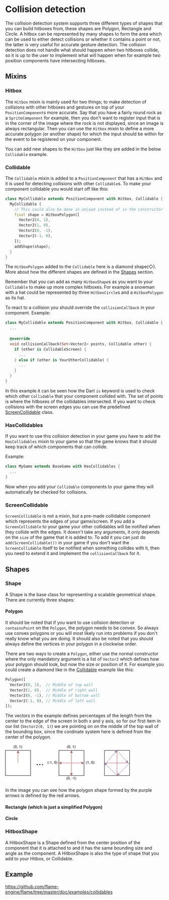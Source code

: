 # Collision detection
The collision detection system supports three different types of shapes that you can build hitboxes
from, these shapes are Polygon, Rectangle and Circle. A hitbox can be represented by many shapes to
form the area which can be used to either detect collisions or whether it contains a point or not,
the latter is very useful for accurate gesture detection. The collision detection does not handle
what should happen when two hitboxes collide, so it is up to the user to implement what will happen
when for example two position components have intersecting hitboxes.

## Mixins
### Hitbox
The `Hitbox` mixin is mainly used for two things; to make detection of collisions with other
hitboxes and gestures on top of your `PositionComponent`s more accurate. Say that you have a fairly
round rock as a `SpriteComponent` for example, then you don't want to register input that is in the
corner of the image where the rock is not displayed, since an image is always rectangular. Then you
can use the `Hitbox` mixin to define a more accurate polygon (or another shape) for which the input
should be within for the event to be registered on your component.

You can add new shapes to the `Hitbox` just like they are added in the below `Collidable` example.

### Collidable
The `Collidable` mixin is added to a `PositionComponent` that has a `HitBox` and it is used for
detecting collisions with other `Collidable`s. To make your component collidable you would start off
like this:

```dart
class MyCollidable extends PositionComponent with Hitbox, Collidable {
  MyCollidable (
    // This could also be done in onLoad instead of in the constructor
    final shape = HitboxPolygon([
      Vector2(0, 1),
      Vector2(1, 0),
      Vector2(0, -1),
      Vector2(-1, 0),
    ]);
    addShape(shape);
  }
}
```

The `HitboxPolygon` added to the `Collidable` here is a diamond shape(◇).
More about how the different shapes are defined in the [Shapes](#Shapes) section.

Remember that you can add as many `HitboxShape`s as you want to your `Collidable` to make up more
complex hitboxes. For example a snowman with a hat could be represented by three `HitboxCircle`s and
a `HitboxPolygon` as its hat.

To react to a collision you should override the `collisionCallback` in your component.
Example:

```dart
class MyCollidable extends PositionComponent with Hitbox, Collidable {
  ...

  @override
  void collisionCallback(Set<Vector2> points, Collidable other) {
    if (other is CollidableScreen) {
      ...
    } else if (other is YourOtherCollidable) {
      ...
    }
  }
}
```

In this example it can be seen how the Dart `is` keyword is used to check which other `Collidable`
that your component collided with. The set of points is where the hitboxes of the collidables
intersected. If you want to check collisions with the screen edges you can use the predefined
[ScreenCollidable](#ScreenCollidable) class.

### HasCollidables
If you want to use this collision detection in your game you have to add the `HasCollidables` mixin
to your game so that the game knows that it should keep track of which components that can collide.

Example:
```dart
class MyGame extends BaseGame with HasCollidables {
  ...
}
```

Now when you add your `Collidable` components to your game they will automatically be checked for
collisions.

### ScreenCollidable
`ScreenCollidable` is not a mixin, but a pre-made collidable component which represents the edges of
your game/screen. If you add a `ScreenCollidable` to your game your other collidables will be
notified when they collide with the edges. It doesn't take any arguments, it only depends on the
`size` of the game that it is added to. To add it you can just do `add(ScreenCollidable())` in
your game if you don't want the `ScreenCollidable` itself to be notified when something collides
with it, then you need to extend it and implement the `collisionCallback` for it.

## Shapes
### Shape
A Shape is the base class for representing a scalable geometrical shape. There are currently three
shapes:

#### Polygon
It should be noted that if you want to use collision detection or `containsPoint` on the `Polygon`,
the polygon needs to be convex. So always use convex polygons or you will most likely run into
problems if you don't really know what you are doing. It should also be noted that you should always
define the vertices in your polygon in a clockwise order.

There are two ways to create a `Polygon`, either use the normal constructor where the only mandatory
argument is a list of `Vector2` which defines how your polygon should look, but now the size or
position of it. For example you could create a diamond like in the [Collidable](#Collidable) example
like this:

```dart
Polygon([
  Vector2(0, 1),  // Middle of top wall
  Vector2(1, 0),  // Middle of right wall
  Vector2(0, -1), // Middle of bottom wall
  Vector2(-1, 0), // Middle of left wall
]);
```

The vectors in the example defines percentages of the length from the center to the edge of the
screen in both x and y axis, so for our first item in our list (`Vector2(0, 1)`) we are pointing on
on the middle of the top wall of the bounding box, since the cordinate system here is defined from
the center of the polygon.

![An example of how to define a polygon shape](images/polygon_shape.png)

In the image you can see how the polygon shape formed by the purple arrows is defined by the red
arrows.

#### Rectangle (which is just a simplified Polygon)

#### Circle

### HitboxShape
A HitboxShape is a Shape defined from the center position of the component that it is attached to
and it has the same bounding size and angle as the component. A HitboxShape is also the type of
shape that you add to your Hitbox, or Collidable.

## Example
https://github.com/flame-engine/flame/tree/master/doc/examples/collidables